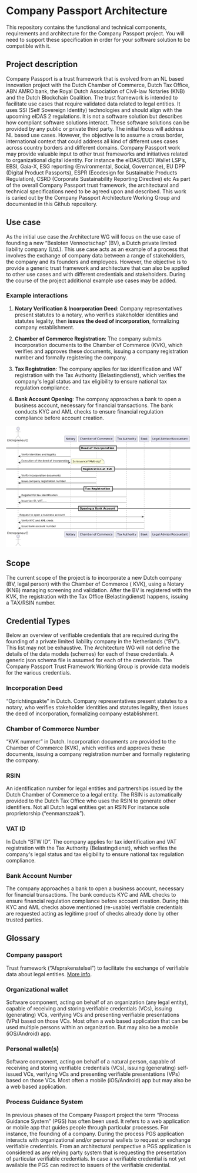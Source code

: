 # Company Passport Architecture

This repository contains the functional and technical components, requirements and architecture for the Company Passport
project. You will need to support these specification in order for your software solution to be compatible with it.

## Project description

Company Passport is a trust framework that is evolved from an NL based innovation
project with the Dutch Chamber of Commerce, Dutch Tax Office, ABN AMRO bank,
the Royal Dutch Association of Civil-law Notaries (KNB) and the Dutch Blockchain
Coalition.
The trust framework is intended to facilitate use cases that require validated data
related to legal entities. It uses SSI (Self Sovereign Identity) technologies and should
align with the upcoming eIDAS 2 regulations. It is not a software solution but
describes how compliant software solutions interact. These software solutions can
be provided by any public or private third party.
The initial focus will address NL based use cases. However, the objective is to
assume a cross border, international context that could address all kind of different
uses cases across country borders and different domains. Company Passport work
may provide valuable input to other trust frameworks and initiatives related to
organizational digital identity. For instance the eIDAS/EUDI Wallet LSP’s, EBSI,
Gaia-X, ESG reporting (Environmental, Social, Governance), EU DPP (Digital
Product Passports), ESPR (Ecodesign for Sustainable Products Regulation), CSRD
(Corporate Sustainability Reporting Directive) etc
As part of the overall Company Passport trust framework, the architectural and
technical specifications need to be agreed upon and described. This work is caried
out by the Company Passport Architecture Working Group and documented in this
Github repository.

## Use case

As the initial use case the Architecture WG will focus on the use case of founding a
new “Besloten Vennootschap” (BV), a Dutch private limited liability company (Ltd.).
This use case acts as an example of a process that involves the exchange of
company data between a range of stakeholders, the company and its founders and
employees. However, the objective is to provide a generic trust framework and
architecture that can also be applied to other use cases and with different credentials
and stakeholders. During the course of the project additional example use cases
may be added.

### Example interactions

1. **Notary Verification & Incorporation Deed**:
   Company representatives present statutes to a notary, who verifies stakeholder identities and statutes legality, then
   **issues the deed of incorporation**, formalizing company establishment.

2. **Chamber of Commerce Registration**:
   The company submits incorporation documents to the Chamber of Commerce (KVK), which verifies and approves these
   documents, issuing a company registration number and formally registering the company.

3. **Tax Registration**:
   The company applies for tax identification and VAT registration with the Tax Authority (Belastingdienst), which
   verifies the company's legal status and tax eligibility to ensure national tax regulation compliance.

4. **Bank Account Opening**:
   The company approaches a bank to open a business account, necessary for financial transactions. The bank conducts KYC
   and AML checks to ensure financial regulation compliance before account creation.

![Alt text](assets/use-case-seq.png)

## Scope

The current scope of the project is to incorporate a new Dutch company (BV, legal person) with the Chamber of Commerce (
KVK), using a Notary (KNB) managing screening and validation. After the BV is registered with the KVK, the registration with
the Tax Office (Belastingdienst) happens, issuing a TAX/RSIN number.

## Credential Types

Below an overview of verifiable credentials that are required during the founding of a
private limited liability company in the Netherlands (“BV”). This list may not be
exhaustive. The Architecture WG will not define the details of the data models
(schemes) for each of these credentials. A generic json schema file is assumed for
each of the credentials. The Company Passport Trust Framework Working Group is
provide data models for the various credentials.

### Incorporation Deed

“Oprichtingsakte” in Dutch. Company representatives present statutes to a
notary, who verifies stakeholder identities and statutes legality, then issues the
deed of incorporation, formalizing company establishment.

### Chamber of Commerce Number

“KVK nummer” in Dutch. Incorporation documents are provided to the
Chamber of Commerce (KVK), which verifies and approves these documents,
issuing a company registration number and formally registering the company.

### RSIN

An identification number for legal entities and partnerships issued by the
Dutch Chamber of Commerce to a legal entity. The RSIN is automatically
provided to the Dutch Tax Office who uses the RSIN to generate other
identifiers. Not all Dutch legal entities get an RSIN For instance sole
proprietorship (“eenmanszaak”).

### VAT ID

In Dutch “BTW ID”. The company applies for tax identification and VAT
registration with the Tax Authority (Belastingdienst), which verifies the
company&#39;s legal status and tax eligibility to ensure national tax regulation
compliance.

### Bank Account Number

The company approaches a bank to open a business account, necessary for
financial transactions. The bank conducts KYC and AML checks to ensure
financial regulation compliance before account creation. During this KYC and
AML checks above mentioned (re-usable) verifiable credentials are requested
acting as legitime proof of checks already done by other trusted parties.

## Glossary

### Company passport

Trust framework (“Afsprakenstelsel”) to facilitate the exchange of verifiable
data about legal entities. [More info](https://dutchblockchaincoalition.org/en/use-cases-2/ondernemingspaspoort-1).

### Organizational wallet

Software component, acting on behalf of an organization (any legal entity),
capable of receiving and storing verifiable credentials (VCs), issuing
(generating) VCs, verifying VCs and presenting verifiable presentations (VPs)
based on those VCs. Most often a web based application that can be used
multiple persons within an organization. But may also be a mobile
(iOS/Android) app.

### Personal wallet(s)

Software component, acting on behalf of a natural person, capable of
receiving and storing verifiable credentials (VCs), issuing (generating) self-
issued VCs, verifying VCs and presenting verifiable presentations (VPs)
based on those VCs. Most often a mobile (iOS/Android) app but may also be
a web based application.

### Process Guidance System

In previous phases of the Company Passport project the term “Process
Guidance System” (PGS) has often been used. It refers to a web application
or mobile app that guides people through particular processes. For instance,
the founding of a company. During the process PGS application interacts with
organizational and/or personal wallets to request or exchange verifiable
credentials. From an architectural perspective a PGS application is
considered as any relying party system that is requesting the presentation of
particular verifiable credentials. In case a verifiable credential is not yet
available the PGS can redirect to issuers of the verifiable credential.
